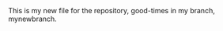 <title>Hello!</title>
This is my new file for the repository, good-times in my branch, mynewbranch. 